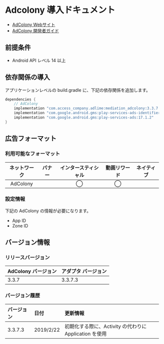 # Adcolony 導入ドキュメント
- [AdColony Webサイト](https://www.adcolony.com/publishers/)
- [AdColony 開発者ガイド](https://github.com/AdColony/AdColony-Android-SDK-3/wiki/Project-Setup)

## 前提条件
- Android API レベル 14 以上

## 依存関係の導入
アプリケーションレベルの build.gradle に、下記の依存関係を追加します。

```java
dependencies {
    // AdColony
    implementation "com.access_company.adlime:mediation_adcolony:3.3.7.4"
    implementation "com.google.android.gms:play-services-ads-identifier:16.0.0"
    implementation "com.google.android.gms:play-services-ads:17.1.2"
}
```

## 広告フォーマット

### 利用可能なフォーマット

|ネットワーク |バナー|インタースティシャル|動画リワード|ネイティブ|
|:------: |:---:|:----------:|:------:|:----:|
|AdColony|      | ◯          |◯       |      |

### 設定情報
下記の AdColony の情報が必要になります。
- App ID  
- Zone ID  

## バージョン情報

### リリースバージョン
| AdColony バージョン | アダプタ バージョン|
|:----------------|:-------------|
|3.3.7             |3.3.7.3        |

### バージョン履歴
| バージョン  | 日付        | 更新情報            |
|:---------|:------------|:--------------------|
|3.3.7.3    |2019/2/22  |初期化する際に、Activity の代わりに Application を使用 |
